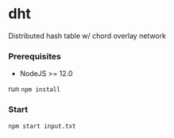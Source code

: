 # dht

Distributed hash table w/ chord overlay network

### Prerequisites

- NodeJS >= 12.0

run `npm install`

### Start

`npm start input.txt`


